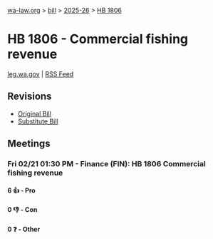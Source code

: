 [wa-law.org](/) > [bill](/bill/) > [2025-26](/bill/2025-26/) > [HB 1806](/bill/2025-26/hb/1806/)

# HB 1806 - Commercial fishing revenue
[leg.wa.gov](https://app.leg.wa.gov/billsummary?BillNumber=1806&Year=2025&Initiative=false) | [RSS Feed](./rss.xml)

## Revisions
* [Original Bill](1/)
* [Substitute Bill](S/)

## Meetings
### Fri 02/21 01:30 PM - Finance (FIN): HB 1806 Commercial fishing revenue
#### 6 👍 - Pro

#### 0 👎 - Con

#### 0 ❓ - Other
